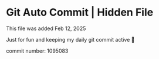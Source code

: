 # Git Auto Commit | Hidden File

This file was added Feb 12, 2025

Just for fun and keeping my daily git commit active 🤪

commit number: 1095083
